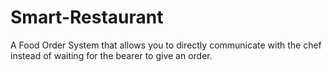 # Smart-Restaurant
A Food Order System that allows you to directly communicate with the chef instead of waiting for the bearer to give an order.
